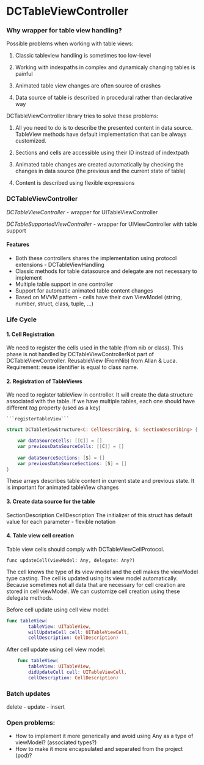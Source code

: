# DCTableViewController

### Why wrapper for table view handling?
Possible problems when working with table views:

1. Classic tableview handling is sometimes too low-level
    
2. Working with indexpaths in complex and dynamicaly changing tables is painful

3. Animated table view changes are often source of crashes
   
4. Data source of table is described in procedural rather than declarative way

DCTableViewController library tries to solve these problems:  

1. All you need to do is to describe the presented content in data source. TableView methods have default implementation that can be always customized.

2. Sections and cells are accessible using their ID instead of indextpath

3. Animated table changes are created automatically by checking the changes in data source (the previous and the current state of table)

4. Content is described using flexible expressions

### DCTableViewController

*DCTableViewController* - wrapper for UITableViewController

*DCTableSupportedViewController* - wrapper for UIViewController 
with table support

#### Features
* Both these controllers shares the implementation using protocol extensions - DCTableViewHandling
* Classic methods for table datasource and delegate are not necessary to implement
* Multiple table support in one controller
* Support for automatic animated table content changes
* Based on MVVM pattern - cells have their own ViewModel (string, number, struct, class, tuple, …)

### Life Cycle
#### 1. Cell Registration
We need to register the cells used in the table (from nib or class). This phase is not handled by DCTableViewControllerNot part of DCTableViewController. ReusableView (FromNib) from Allan & Luca. Requirement: reuse identifier is equal to class name. 

#### 2. Registration of TableViews 
We need to register tableView in controller. It will create the data structure associated with the table. If we have multiple tables, each one should have different *tag* property (used as a key)

    ```registerTableView```

```swift
struct DCTableViewStructure<C: CellDescribing, S: SectionDescribing> {

    var dataSourceCells: [[C]] = []
    var previousDataSourceCells: [[C]] = []
    
    var dataSourceSections: [S] = []
    var previousDataSourceSections: [S] = []
}
```

These arrays describes table content in current state and previous state. It is important for animated tableView changes

#### 3. Create data source for the table
SectionDescription
CellDescription
The initializer of this struct has default value for each parameter - flexible notation

#### 4. Table view cell creation
Table view cells should comply with DCTableViewCellProtocol.

```func updateCell(viewModel: Any, delegate: Any?)```

The cell knows the type of its view model and the cell makes the viewModel type casting. The cell is updated using its view model automatically.
Because sometimes not all data that are necessary for cell creation are stored in cell viewModel. We can customize cell creation using these delegate methods. 

Before cell update using cell view model:

```swift
func tableView(
        tableView: UITableView,
        willUpdateCell cell: UITableViewCell,
        cellDescription: CellDescription)
```

After cell update using cell view model:

```swift
    func tableView(
        tableView: UITableView,
        didUpdateCell cell: UITableViewCell,
        cellDescription: CellDescription)
```

### Batch updates
delete - update - insert

### Open problems:
* How to implement it more generically and avoid using Any as a type of viewModel? (associated types?)
* How to make it more encapsulated and separated from the project (pod)?
  
